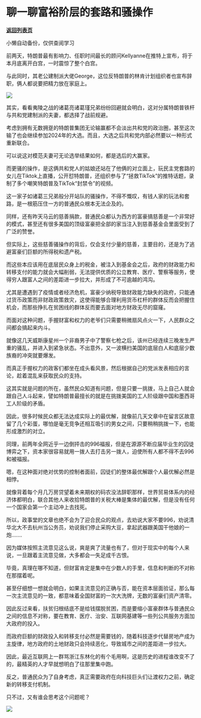 # 聊一聊富裕阶层的套路和骚操作

[**返回列表页**](/gzh/政事堂2019)

小懒自动备份，仅供查阅学习

前两天，特朗普最有影响力、任职时间最长的顾问Kellyanne在推特上宣布，将于本月底离开白宫，一时震惊了整个白宫。

  

与此同时，其老公建制派大佬George，这位反特朗普的林肯计划组织者也宣布辞职，俩人都说要把精力放在家庭上。

  

![](https://mmbiz.qpic.cn/mmbiz_jpg/rxhS23yu8cMrWDj1LX0xxG5rTic1hKSiatvhcu8ibhQsGYHRgzQWXDS7NlMUoZx5fm6XS29rz4jHJb8TWWRMbedbA/640?wx_fmt=jpeg)

  

其实，看看夷陵之战的诸葛亮诸葛瑾兄弟纷纷回避就会明白，这对分属特朗普铁杆与共和党建制派的夫妻，都选择了战前规避。

  

考虑到拥有无数拥趸的特朗普集团无论输赢都不会淡出共和党的政治圈，甚至这次输了也会继续参加2024年的大选。而且，大选之后共和党内部必然要以一种形式重新联合。

  

可以说这对模范夫妻可无论选举结果如何，都是选后的大赢家。

  

而更骚的操作，是这俩共和党人的姑娘还站在了他俩的对立面上，玩民主党套路的女儿在Tiktok上直播，公开怼特朗普，还组织参与了“拯救TikTok”的推特话题，录制了多个嘲笑特朗普及TikTok“封禁令”的视频。

  

这一家子如诸葛三兄弟般分开站队的骚操作，不得不慨叹，有钱人家的玩法和套路，是一根筋压住一方的普通民众根本无法企及的。  

  

同样，还有昨天马云的慈善捐款，普通民众都认为西方的富豪搞慈善是一个非常好的模式，甚至还有很多美国的顶级富豪把全部的家当注入到慈善基金会里面受到了广泛的赞誉。  

  

但实际上，这些慈善骚操作的背后，仅会支付少量的慈善，主要目的，还是为了逃避富豪们巨额的所得税和遗产税。

  

而这些本应该用在底层民众身上的税金，被注入到基金会之后，政府的财政能力和转移支付的能力就会大幅削弱，无法提供优质的公立教育、医疗、警察等服务，使得穷人跟富人之间的差距进一步拉大，并形成了不可逾越的鸿沟。

  

尤其是遭遇到了疫情或者经济危机，富豪少纳税导致财政能力缺失的政府，只能通过货币政策而非财政政策救灾，这使得能够合理利用货币杠杆的群体反而会把握住机会，而那些挣扎在贫困线的群体反而要去面对地方财政无尽的窟窿。

  

而面对这种问题，手握财富和权力的老爷们只需要稍微扇风点火一下，人民群众之间都会搞起来内斗。  

  

就像这几天威斯康星州一个非裔男子中了警察七枪之后，该州已经连续三晚发生严重的骚乱，并进入到紧急状态。不出意外，又一波横扫美国的底层白人和底层少数族裔的冲突就要爆发。

  

而真正手握权力的政客们都坐在成头看风景，然后根据自己的党派发表相应的言论，趁着混乱来获取民众的支持。  

  

这其实就是问题的所在，虽然民众知道有问题，但是只要一挑拨，马上自己人就会跟自己人斗起来，譬如特朗普最擅长的就是在挑拨美国的工人阶级跟中国和墨西哥工人阶级的矛盾。

  

因此，很多时候民众都无法达成实际上的最优解，就像前几天文章中在留言区故意留了几个彩蛋，哪怕是毫无竞争还相互吸引的男女之间，只要稍稍挑拨一下，也能形成激烈的对立。  

  

同理，前两年全网近乎一边倒抨击的996福报，但是在源源不断应届毕业生的囚徒博弈之下，资本家很容易就用一拨人去打击另一拨人，迫使所有人都不得不去996和被福报。  

  

嗯，在这种面对绝对优势的控制者面前，囚徒们的整体最优解跟个人最优解必然是相悖。

  

就像背着每个月几万房贷望着未来期权的码农没法辞职那样，世界贸易体系内的经济体都明白，联合其他人来收拾特朗普的关税大棒是集体的最优解，但是没有任何一个国家会第一个主动冲上去找死。  

  

所以，政事堂的文章也绝不会为了迎合民众的观点，去劝说大家不要996，劝说清华北大不去杭州当公务员，劝说我们停止采购大豆，拿起武器跟美国干他娘的一炮.......

  

因为媒体按照主流意见这么说，爽是爽了流量也有了，但对于现实中的每个人来说，一旦跟着主流意见做，大多都会一失足成千古恨。  

  

毕竟，真理在哪不知道，但财富肯定是集中在少数人的手里，信息和判断的不对称在那摆着呢。

  

甚至仔细想一想就会明白，如果主流意见的正确与否，能在资本层面验证，那么每一次主流意见的一致，都意味着全国财富的一次大洗牌，无数的富豪们资产清零。  

  

因此反过来看，扶贫归根结底不是给钱摆脱贫困，而是要缩小富豪群体与普通民众之间的信息不对称，要在教育、医疗、治安、互联网基建等一些列公共服务方面加大政府的投入。  

  

而政府巨额的财政投入和转移支付必然是需要钱的，随着科技逐步代替房地产成为主旋律，地方政府的土地财政只会持续恶化，导致城市之间的差距进一步拉大。

  

因此，最近互联网上一群骂浙江东林化的有个毛用啊，这是历史的进程谁改变不了的，最精英的人才早就想明白了往那里集中跑。

  

反之，普通民众为了自身考虑，真正需要政府在向科技巨头们让渡权力之前，确定新的转移支付机制。

  

只不过，又有谁会思考这个问题呢？

  

![](https://mmbiz.qpic.cn/mmbiz_jpg/rxhS23yu8cPp0iaKAfe0ZsWfgGcY72o9Nror8TicrtnlDsqzY7y4Kum4fM3X0FMEGlbvm9HvZUiaETSnLt4DHNLbQ/640?wx_fmt=jpeg)

  

